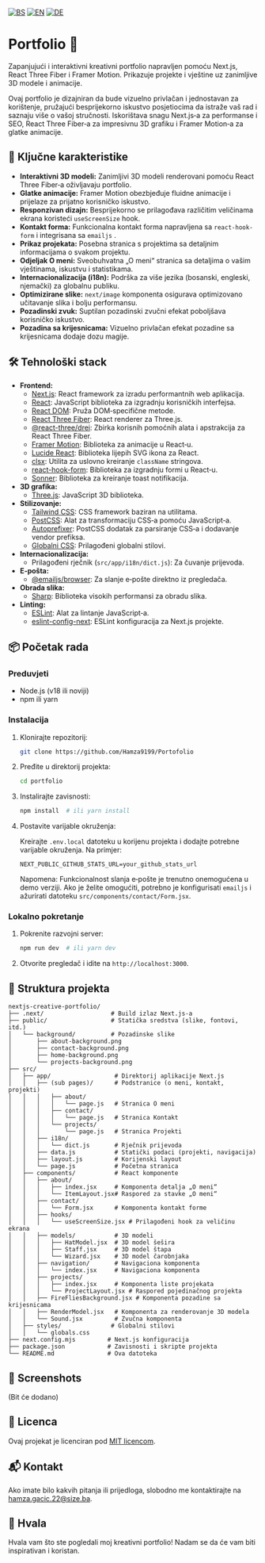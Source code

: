 [![BS](https://img.shields.io/badge/lang-BS-blue)](README.bs.md) [![EN](https://img.shields.io/badge/lang-EN-green)](README.md) [![DE](https://img.shields.io/badge/lang-DE-yellow)](README.de.md)


# Portfolio 🎨

Zapanjujući i interaktivni kreativni portfolio napravljen pomoću Next.js, React Three Fiber i Framer Motion. Prikazuje projekte i vještine uz zanimljive 3D modele i animacije.

Ovaj portfolio je dizajniran da bude vizuelno privlačan i jednostavan za korištenje, pružajući besprijekorno iskustvo posjetiocima da istraže vaš rad i saznaju više o vašoj stručnosti. Iskorištava snagu Next.js‑a za performanse i SEO, React Three Fiber‑a za impresivnu 3D grafiku i Framer Motion‑a za glatke animacije.

## 🚀 Ključne karakteristike

- **Interaktivni 3D modeli:** Zanimljivi 3D modeli renderovani pomoću React Three Fiber‑a oživljavaju portfolio.
- **Glatke animacije:** Framer Motion obezbjeđuje fluidne animacije i prijelaze za prijatno korisničko iskustvo.
- **Responzivan dizajn:** Besprijekorno se prilagođava različitim veličinama ekrana koristeći `useScreenSize` hook.
- **Kontakt forma:** Funkcionalna kontakt forma napravljena sa `react-hook-form` i integrisana sa `emailjs` .
- **Prikaz projekata:** Posebna stranica s projektima sa detaljnim informacijama o svakom projektu.
- **Odjeljak O meni:** Sveobuhvatna „O meni“ stranica sa detaljima o vašim vještinama, iskustvu i statistikama.
- **Internacionalizacija (i18n):** Podrška za više jezika (bosanski, engleski, njemački) za globalnu publiku.
- **Optimizirane slike:** `next/image` komponenta osigurava optimizovano učitavanje slika i bolju performansu.
- **Pozadinski zvuk:** Suptilan pozadinski zvučni efekat poboljšava korisničko iskustvo.
- **Pozadina sa krijesnicama:** Vizuelno privlačan efekat pozadine sa krijesnicama dodaje dozu magije.

## 🛠️ Tehnološki stack

*   **Frontend:**
    *   [Next.js](https://nextjs.org/): React framework za izradu performantnih web aplikacija.
    *   [React](https://reactjs.org/): JavaScript biblioteka za izgradnju korisničkih interfejsa.
    *   [React DOM](https://reactjs.org/docs/react-dom.html): Pruža DOM‑specifične metode.
    *   [React Three Fiber](https://github.com/pmndrs/react-three-fiber): React renderer za Three.js.
    *   [@react-three/drei](https://github.com/pmndrs/drei): Zbirka korisnih pomoćnih alata i apstrakcija za React Three Fiber.
    *   [Framer Motion](https://www.framer.com/motion/): Biblioteka za animacije u React‑u.
    *   [Lucide React](https://lucide.dev/): Biblioteka lijepih SVG ikona za React.
    *   [clsx](https://github.com/lukeed/clsx): Utilita za uslovno kreiranje `className` stringova.
    *   [react-hook-form](https://www.react-hook-form.com/): Biblioteka za izgradnju formi u React‑u.
    *   [Sonner](https://sonner.emilkowal.ski/): Biblioteka za kreiranje toast notifikacija.
*   **3D grafika:**
    *   [Three.js](https://threejs.org/): JavaScript 3D biblioteka.
*   **Stilizovanje:**
    *   [Tailwind CSS](https://tailwindcss.com/): CSS framework baziran na utilitama.
    *   [PostCSS](https://postcss.org/): Alat za transformaciju CSS‑a pomoću JavaScript‑a.
    *   [Autoprefixer](https://github.com/postcss/autoprefixer): PostCSS dodatak za parsiranje CSS‑a i dodavanje vendor prefiksa.
    *   [Globalni CSS](`src/app/globals.css`): Prilagođeni globalni stilovi.
*   **Internacionalizacija:**
    *   Prilagođeni rječnik (`src/app/i18n/dict.js`): Za čuvanje prijevoda.
*   **E‑pošta:**
    *   [@emailjs/browser](https://www.emailjs.com/): Za slanje e‑pošte direktno iz pregledača.
*   **Obrada slika:**
    *   [Sharp](https://sharp.pixelplumbing.com/): Biblioteka visokih performansi za obradu slika.
*   **Linting:**
    *   [ESLint](https://eslint.org/): Alat za lintanje JavaScript‑a.
    *   [eslint-config-next](https://nextjs.org/docs/basic-features/eslint): ESLint konfiguracija za Next.js projekte.

## 📦 Početak rada

### Preduvjeti

*   Node.js (v18 ili noviji)
*   npm ili yarn

### Instalacija

1.  Klonirajte repozitorij:

    ```bash
    git clone https://github.com/Hamza9199/Portofolio
    ```

2.  Pređite u direktorij projekta:

    ```bash
    cd portfolio
    ```

3.  Instalirajte zavisnosti:

    ```bash
    npm install  # ili yarn install
    ```

4.  Postavite varijable okruženja:

    Kreirajte `.env.local` datoteku u korijenu projekta i dodajte potrebne varijable okruženja. Na primjer:

    ```
    NEXT_PUBLIC_GITHUB_STATS_URL=your_github_stats_url
    ```

    Napomena: Funkcionalnost slanja e‑pošte je trenutno onemogućena u demo verziji. Ako je želite omogućiti, potrebno je konfigurisati `emailjs` i ažurirati datoteku `src/components/contact/Form.jsx`.

### Lokalno pokretanje

1.  Pokrenite razvojni server:

    ```bash
    npm run dev  # ili yarn dev
    ```

2.  Otvorite pregledač i idite na `http://localhost:3000`.

## 📂 Struktura projekta

```
nextjs-creative-portfolio/
├── .next/                   # Build izlaz Next.js‑a
├── public/                  # Statička sredstva (slike, fontovi, itd.)
│   └── background/          # Pozadinske slike
│       ├── about-background.png
│       ├── contact-background.png
│       ├── home-background.png
│       └── projects-background.png
├── src/
│   ├── app/                  # Direktorij aplikacije Next.js
│   │   ├── (sub pages)/      # Podstranice (o meni, kontakt, projekti)
│   │   │   ├── about/
│   │   │   │   └── page.js   # Stranica O meni
│   │   │   ├── contact/
│   │   │   │   └── page.js   # Stranica Kontakt
│   │   │   └── projects/
│   │   │       └── page.js   # Stranica Projekti
│   │   ├── i18n/
│   │   │   └── dict.js       # Rječnik prijevoda
│   │   ├── data.js           # Statički podaci (projekti, navigacija)
│   │   ├── layout.js         # Korijenski layout
│   │   └── page.js           # Početna stranica
│   ├── components/           # React komponente
│   │   ├── about/
│   │   │   ├── index.jsx     # Komponenta detalja „O meni“
│   │   │   └── ItemLayout.jsx# Raspored za stavke „O meni“
│   │   ├── contact/
│   │   │   └── Form.jsx      # Komponenta kontakt forme
│   │   ├── hooks/
│   │   │   └── useScreenSize.jsx # Prilagođeni hook za veličinu ekrana
│   │   ├── models/           # 3D modeli
│   │   │   ├── HatModel.jsx  # 3D model šešira
│   │   │   ├── Staff.jsx     # 3D model štapa
│   │   │   └── Wizard.jsx    # 3D model čarobnjaka
│   │   ├── navigation/       # Navigaciona komponenta
│   │   │   └── index.jsx     # Navigaciona komponenta
│   │   ├── projects/
│   │   │   ├── index.jsx     # Komponenta liste projekata
│   │   │   └── ProjectLayout.jsx # Raspored pojedinačnog projekta
│   │   ├── FireFliesBackground.jsx # Komponenta pozadine sa krijesnicama
│   │   ├── RenderModel.jsx   # Komponenta za renderovanje 3D modela
│   │   └── Sound.jsx         # Zvučna komponenta
│   ├── styles/              # Globalni stilovi
│   │   └── globals.css
├── next.config.mjs         # Next.js konfiguracija
├── package.json            # Zavisnosti i skripte projekta
└── README.md               # Ova datoteka
```

## 📸 Screenshots

(Bit će dodano)


## 📝 Licenca

Ovaj projekat je licenciran pod [MIT licencom](LICENSE).

## 📬 Kontakt

Ako imate bilo kakvih pitanja ili prijedloga, slobodno me kontaktirajte na [hamza.gacic.22@size.ba](mailto:hamza.gacic.22@size.ba).

## 💖 Hvala

Hvala vam što ste pogledali moj kreativni portfolio! Nadam se da će vam biti inspirativan i koristan.
